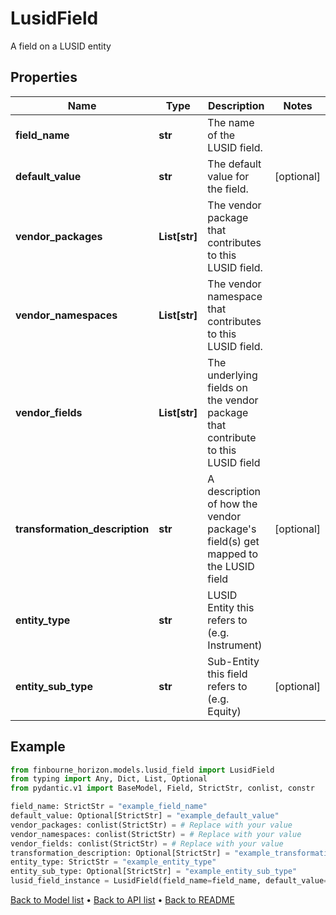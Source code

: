# LusidField

A field on a LUSID entity
## Properties
Name | Type | Description | Notes
------------ | ------------- | ------------- | -------------
**field_name** | **str** | The name of the LUSID field. | 
**default_value** | **str** | The default value for the field. | [optional] 
**vendor_packages** | **List[str]** | The vendor package that contributes to this LUSID field. | 
**vendor_namespaces** | **List[str]** | The vendor namespace that contributes to this LUSID field. | 
**vendor_fields** | **List[str]** | The underlying fields on the vendor package that contribute to this LUSID field | 
**transformation_description** | **str** | A description of how the vendor package&#39;s field(s) get mapped to the LUSID field | [optional] 
**entity_type** | **str** | LUSID Entity this refers to (e.g. Instrument) | 
**entity_sub_type** | **str** | Sub-Entity this field refers to (e.g. Equity) | [optional] 
## Example

```python
from finbourne_horizon.models.lusid_field import LusidField
from typing import Any, Dict, List, Optional
from pydantic.v1 import BaseModel, Field, StrictStr, conlist, constr

field_name: StrictStr = "example_field_name"
default_value: Optional[StrictStr] = "example_default_value"
vendor_packages: conlist(StrictStr) = # Replace with your value
vendor_namespaces: conlist(StrictStr) = # Replace with your value
vendor_fields: conlist(StrictStr) = # Replace with your value
transformation_description: Optional[StrictStr] = "example_transformation_description"
entity_type: StrictStr = "example_entity_type"
entity_sub_type: Optional[StrictStr] = "example_entity_sub_type"
lusid_field_instance = LusidField(field_name=field_name, default_value=default_value, vendor_packages=vendor_packages, vendor_namespaces=vendor_namespaces, vendor_fields=vendor_fields, transformation_description=transformation_description, entity_type=entity_type, entity_sub_type=entity_sub_type)

```

[Back to Model list](../README.md#documentation-for-models) &#8226; [Back to API list](../README.md#documentation-for-api-endpoints) &#8226; [Back to README](../README.md)

